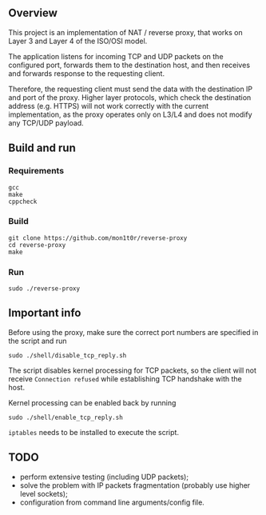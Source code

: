 ## Overview
This project is an implementation of NAT / reverse proxy, that works
on Layer 3 and Layer 4 of the ISO/OSI model.

The application listens for incoming TCP and UDP packets on the configured
port, forwards them to the destination host, and then receives and forwards
response to the requesting client.

Therefore, the requesting client must send the data with the destination IP and
port of the proxy. Higher layer protocols, which check the destination address
(e.g. HTTPS) will not work correctly with the current implementation, as the
proxy operates only on L3/L4 and does not modify any TCP/UDP payload.

## Build and run
### Requirements
```
gcc
make
cppcheck
```

### Build
```
git clone https://github.com/mon1t0r/reverse-proxy
cd reverse-proxy
make
```

### Run
```
sudo ./reverse-proxy
```

## Important info
Before using the proxy, make sure the correct port numbers are specified in the
script and run
```
sudo ./shell/disable_tcp_reply.sh
```
The script disables kernel processing for TCP packets, so the client will not
receive `Connection refused` while establishing TCP handshake with the host.

Kernel processing can be enabled back by running
```
sudo ./shell/enable_tcp_reply.sh
```

`iptables` needs to be installed to execute the script.

## TODO
 - perform extensive testing (including UDP packets);
 - solve the problem with IP packets fragmentation (probably use higher level
 sockets);
 - configuration from command line arguments/config file.

